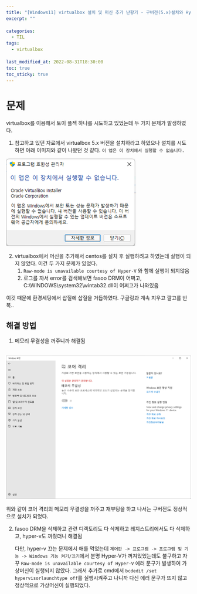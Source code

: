 ```yaml
---
title: "[Windows11] virtualbox 설치 및 머신 추가 난항기 - 구버전(5.x)설치와 Hyper-V와 관련된 에러"
excerpt: ""

categories:
  - TIL
tags:
  - virtualbox
 
last_modified_at: 2022-08-31T18:30:00
toc: true
toc_sticky: true
---
```




# 문제

virtualbox를 이용해서 토이 플젝 하나를 시도하고 있었는데 두 가지 문제가 발생하였다. 



1. 참고하고 있던 자료에서 virtualbox 5.x 버전을 설치하라고 하였으나 설치를 시도하면 아래 이미지와 같이 나왔던 것 같다. `이 앱은 이 장치에서 실행할 수 없습니다.` 

![윈도우11 : 코어격리 메모리 무결성 의 "이 설정은 관리자가 관리합니다" 해제 방법 :: 지누의 글](2022-08-31-virtualbox.assets/img.png)



2. virtualbox에서 머신을 추가해서 centos를 설치 후 실행하려고 하였는데 실행이 되지 않았다.  이건 두 가지 문제가 있었다. 
   1. `Raw-mode is unavailable courtesy of Hyper-V` 와 함께 실행이 되지않음
   2. 로그를 까서 error를 검색해보면 fasoo DRM이 어쩌고, C:\WINDOWS\system32\wintab32.dll이 어쩌고가 나와있음



이것 때문에 환경세팅에서 삽질에 삽질을 거듭하였다. 구글링과 계속 지우고 깔고를 반복.. 



## 해결 방법

1. 메모리 무결성을 꺼주니까 해결됨

​	![img](2022-08-31-virtualbox.assets/img-16619375704164.png)

위와 같이 코어 격리의 메모리 무결성을 꺼주고 재부팅을 하고 나서는 구버전도 정상적으로 설치가 되었다.



2. fasoo DRM을 삭제하고 관련 디렉토리도 다 삭제하고 레지스트리에서도 다 삭제하고, hyper-v도 꺼줬더니 해결됨

   다만, hyper-v 끄는 문제에서 애를 먹었는데 `제어판 -> 프로그램 -> 프로그램 및 기능 -> Windows 기능 켜기/끄기`에서 분명 Hyper-V가 꺼져있었는데도 불구하고 자꾸 `Raw-mode is unavailable courtesy of Hyper-V` 에러 문구가 발생하여 가상머신이 실행되지 않았다. 그래서 추가로 cmd에서 `bcdedit /set hypervisorlaunchtype off`를 실행시켜주고 나니까 다신 에러 문구가 뜨지 않고 정상적으로 가상머신이 실행되었다. 

